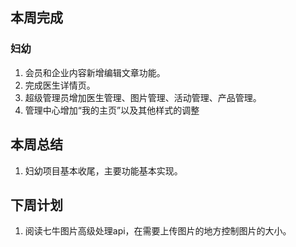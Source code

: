 ## 本周完成

### 妇幼

1. 会员和企业内容新增编辑文章功能。
2. 完成医生详情页。
3. 超级管理员增加医生管理、图片管理、活动管理、产品管理。
4. 管理中心增加“我的主页”以及其他样式的调整

## 本周总结

1. 妇幼项目基本收尾，主要功能基本实现。

## 下周计划

1. 阅读七牛图片高级处理api，在需要上传图片的地方控制图片的大小。